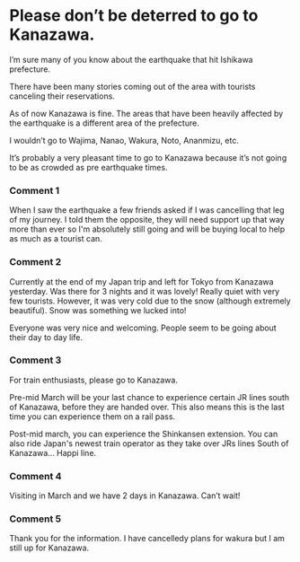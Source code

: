# Please don’t be deterred to go to Kanazawa.

I’m sure many of you know about the earthquake that hit Ishikawa prefecture. 

There have been many stories coming out of the area with tourists canceling their reservations. 

As of now Kanazawa is fine. The areas that have been heavily affected by the earthquake is a different area of the prefecture. 

I wouldn’t go to Wajima, Nanao, Wakura, Noto, Ananmizu, etc.  

It’s probably a very pleasant time to go to Kanazawa because it’s not going to be as crowded as pre earthquake times.

### Comment 1

When I saw the earthquake a few friends asked if I was cancelling that leg of my journey. I told them the opposite, they will need support up that way more than ever so I'm absolutely still going and will be buying local to help as much as a tourist can.

### Comment 2

Currently at the end of my Japan trip and left for Tokyo from Kanazawa yesterday. Was there for 3 nights and it was lovely! Really quiet with very few tourists. However, it was very cold due to the snow (although extremely beautiful). Snow was something we lucked into!

Everyone was very nice and welcoming. People seem to be going about their day to day life.

### Comment 3

For train enthusiasts, please go to Kanazawa. 

Pre-mid March will be your last chance to experience certain JR lines south of Kanazawa, before they are handed over. This also means this is the last time you can experience them on a rail pass.

Post-mid march, you can experience the Shinkansen extension. You can also ride Japan's newest train operator as they take over JRs lines South of Kanazawa... Happi line.

### Comment 4

Visiting in March and we have 2 days in Kanazawa. Can’t wait!

### Comment 5

Thank you for the information. I have cancelledy plans for wakura but I am still up for Kanazawa.

